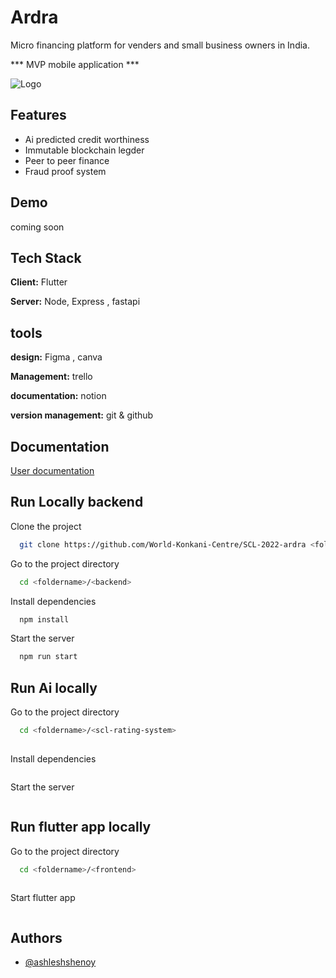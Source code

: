 
# Ardra 

Micro financing platform for venders and small business owners in India.
 
*** MVP mobile application ***


![Logo](https://i.ibb.co/2qnKHTZ/image.png)



## Features

- Ai predicted credit worthiness
- Immutable blockchain legder
- Peer to peer finance  
- Fraud proof system




## Demo

coming soon

## Tech Stack

**Client:** Flutter  

**Server:** Node, Express , fastapi

## tools

**design:** Figma , canva  

**Management:** trello

**documentation:** notion

**version management:** git & github



## Documentation

[User documentation](https://burly-vinyl-d7a.notion.site/Product-doc-0c6b776bba0c45a98cf17f48fb90a51a)



## Run Locally backend

Clone the project

```bash
  git clone https://github.com/World-Konkani-Centre/SCL-2022-ardra <foldername>
```

Go to the project directory

```bash
  cd <foldername>/<backend>
```

Install dependencies

```bash
  npm install
```

Start the server

```bash
  npm run start
```




## Run Ai locally
Go to the project directory

```bash
  cd <foldername>/<scl-rating-system>
  
```

Install dependencies

``` pip3 install -r requirement.txt

```

Start the server

``` uvicorn api:main:app

```



## Run flutter app locally

Go to the project directory

```bash
  cd <foldername>/<frontend>
  
```


Start flutter app

``` flutter run 

```








## Authors

- [@ashleshshenoy](https://github.com/ashleshshenoy)


